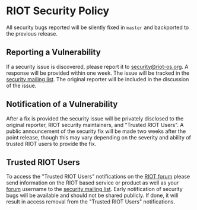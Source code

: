 # RIOT Security Policy

All security bugs reported will be silently fixed in `master` and backported
to the previous release.

## Reporting a Vulnerability

If a security issue is discovered, please report it to security@riot-os.org.
A response will be provided within one week.
The issue will be tracked in the [security mailing list](security@riot-os.org).
The original reporter will be included in the discussion of the issue.

## Notification of a Vulnerability

After a fix is provided the security issue will be privately disclosed to the
original reporter, RIOT security maintainers, and "Trusted RIOT Users".
A public announcement of the security fix will be made two weeks after the
point release, though this may vary depending on the severity and ability of
trusted RIOT users to provide the fix.

## Trusted RIOT Users

To access the "Trusted RIOT Users" notifications on the
[RIOT forum](https://forum.riot-os.org) please send information
on the RIOT based service or product as well as your
[forum](https://forum.riot-os.org) username to the
[security mailing list](security@riot-os.org).
Early notification of security bugs will be available and should not be shared
publicly.
If done, it will result in access removal from the "Trusted RIOT Users"
notifications.